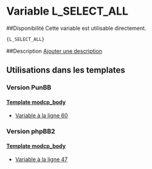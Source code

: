 # Variable L_SELECT_ALL

##Disponibilité
Cette variable est utilisable directement.

```html
{L_SELECT_ALL}
```

##Description
[Ajouter une description](https://fa-tvars.appspot.com/var/L_SELECT_ALL)

## Utilisations dans les templates

### Version PunBB

#### [Template modcp_body](punbb/modcp_body.md#readme)
* [Variable &agrave; la ligne 60](../punbb/modcp_body.tpl#L60)

### Version phpBB2

#### [Template modcp_body](subsilver/modcp_body.md#readme)
* [Variable &agrave; la ligne 47](../subsilver/modcp_body.tpl#L47)